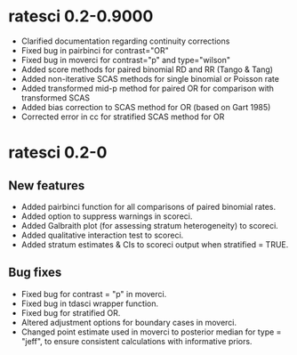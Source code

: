 # ratesci 0.2-0.9000

* Clarified documentation regarding continuity corrections
* Fixed bug in pairbinci for contrast="OR"
* Fixed bug in moverci for contrast="p" and type="wilson"
* Added score methods for paired binomial RD and RR (Tango & Tang)
* Added non-iterative SCAS methods for single binomial or Poisson rate
* Added transformed mid-p method for paired OR for comparison with transformed SCAS
* Added bias correction to SCAS method for OR (based on Gart 1985)
* Corrected error in cc for stratified SCAS method for OR

# ratesci 0.2-0

## New features
* Added pairbinci function for all comparisons of paired binomial rates.
* Added option to suppress warnings in scoreci.
* Added Galbraith plot (for assessing stratum heterogeneity) to scoreci.
* Added qualitative interaction test to scoreci.
* Added stratum estimates & CIs to scoreci output when stratified = TRUE.

## Bug fixes
* Fixed bug for contrast = "p" in moverci.
* Fixed bug in tdasci wrapper function.
* Fixed bug for stratified OR.
* Altered adjustment options for boundary cases in moverci.
* Changed point estimate used in moverci to posterior median for type = "jeff",
  to ensure consistent calculations with informative priors.
